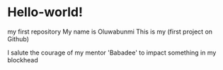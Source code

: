 # Hello-world!
my first repository
My name is Oluwabunmi
This is my (first project on Github)

I salute the courage of my mentor  'Babadee' to impact something in my blockhead
